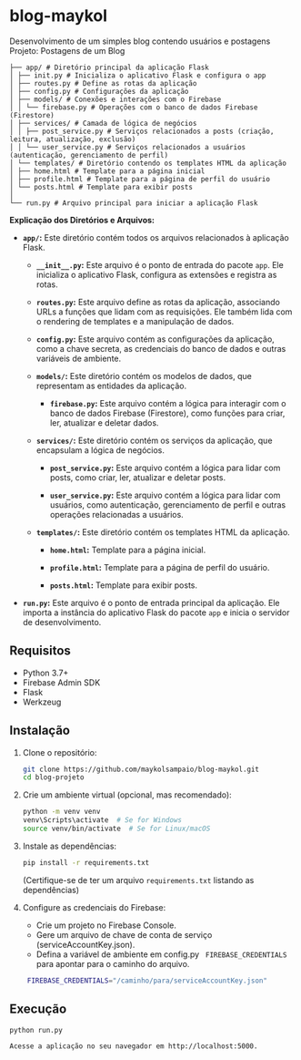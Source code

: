 # blog-maykol
Desenvolvimento de um simples blog contendo usuários e postagens
Projeto: Postagens de um Blog

````
├── app/ # Diretório principal da aplicação Flask
│ ├── init.py # Inicializa o aplicativo Flask e configura o app
│ ├── routes.py # Define as rotas da aplicação
│ ├── config.py # Configurações da aplicação
│ ├── models/ # Conexões e interações com o Firebase
│ │ └── firebase.py # Operações com o banco de dados Firebase (Firestore)
│ ├── services/ # Camada de lógica de negócios
│ │ ├── post_service.py # Serviços relacionados a posts (criação, leitura, atualização, exclusão)
│ │ └── user_service.py # Serviços relacionados a usuários (autenticação, gerenciamento de perfil)
│ └── templates/ # Diretório contendo os templates HTML da aplicação
│ ├── home.html # Template para a página inicial
│ ├── profile.html # Template para a página de perfil do usuário
│ └── posts.html # Template para exibir posts
│
└── run.py # Arquivo principal para iniciar a aplicação Flask
````

**Explicação dos Diretórios e Arquivos:**

*   **`app/`:** Este diretório contém todos os arquivos relacionados à aplicação Flask.

    *   **`__init__.py`:** Este arquivo é o ponto de entrada do pacote `app`. Ele inicializa o aplicativo Flask, configura as extensões e registra as rotas.

    *   **`routes.py`:** Este arquivo define as rotas da aplicação, associando URLs a funções que lidam com as requisições. Ele também lida com o rendering de templates e a manipulação de dados.

    *   **`config.py`:** Este arquivo contém as configurações da aplicação, como a chave secreta, as credenciais do banco de dados e outras variáveis de ambiente.

    *   **`models/`:** Este diretório contém os modelos de dados, que representam as entidades da aplicação.

        *   **`firebase.py`:** Este arquivo contém a lógica para interagir com o banco de dados Firebase (Firestore), como funções para criar, ler, atualizar e deletar dados.

    *   **`services/`:** Este diretório contém os serviços da aplicação, que encapsulam a lógica de negócios.

        *   **`post_service.py`:** Este arquivo contém a lógica para lidar com posts, como criar, ler, atualizar e deletar posts.

        *   **`user_service.py`:** Este arquivo contém a lógica para lidar com usuários, como autenticação, gerenciamento de perfil e outras operações relacionadas a usuários.

    *   **`templates/`:** Este diretório contém os templates HTML da aplicação.

        *   **`home.html`:** Template para a página inicial.

        *   **`profile.html`:** Template para a página de perfil do usuário.

        *   **`posts.html`:** Template para exibir posts.

*   **`run.py`:** Este arquivo é o ponto de entrada principal da aplicação. Ele importa a instância do aplicativo Flask do pacote `app` e inicia o servidor de desenvolvimento.



## Requisitos

*   Python 3.7+
*   Firebase Admin SDK
*   Flask
*   Werkzeug

## Instalação

1.  Clone o repositório:

    ```bash
    git clone https://github.com/maykolsampaio/blog-maykol.git
    cd blog-projeto
    ```

2.  Crie um ambiente virtual (opcional, mas recomendado):

    ```bash
    python -m venv venv
    venv\Scripts\activate  # Se for Windows
    source venv/bin/activate  # Se for Linux/macOS
    ```

3.  Instale as dependências:

    ```bash
    pip install -r requirements.txt
    ```

    (Certifique-se de ter um arquivo `requirements.txt` listando as dependências)

4.  Configure as credenciais do Firebase:

    *   Crie um projeto no Firebase Console.
    *   Gere um arquivo de chave de conta de serviço (serviceAccountKey.json).
    *   Defina a variável de ambiente em config.py ` FIREBASE_CREDENTIALS` para apontar para o caminho do arquivo.

    ```bash
     FIREBASE_CREDENTIALS="/caminho/para/serviceAccountKey.json"
    ```

## Execução

```bash
python run.py

Acesse a aplicação no seu navegador em http://localhost:5000.

